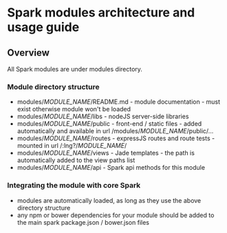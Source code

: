 # Spark modules architecture and usage guide

## Overview

All Spark modules are under modules directory.

### Module directory structure

* modules/_MODULE_NAME_/README.md - module documentation - must exist otherwise module won't be loaded
* modules/_MODULE_NAME_/libs - nodeJS server-side libraries
* modules/_MODULE_NAME_/public - front-end / static files - added automatically and available in url /modules/_MODULE_NAME_/public/...
* modules/_MODULE_NAME_/routes - expressJS routes and route tests - mounted in url /:lng?/_MODULE_NAME_/
* modules/_MODULE_NAME_/views - Jade templates - the path is automatically added to the view paths list
* modules/_MODULE_NAME_/api - Spark api methods for this module

### Integrating the module with core Spark

* modules are automatically loaded, as long as they use the above directory structure
* any npm or bower dependencies for your module should be added to the main spark package.json / bower.json files
